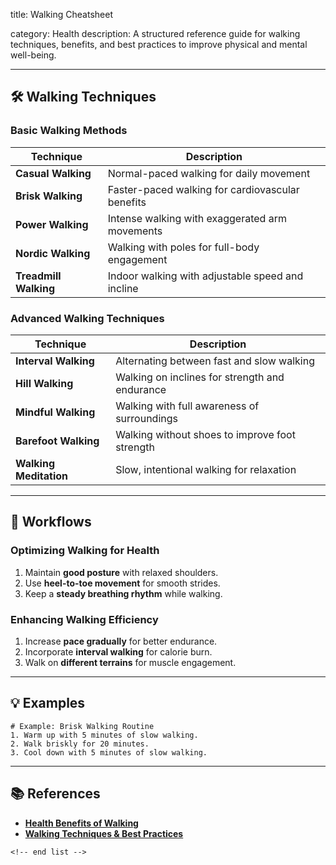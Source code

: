 title: Walking Cheatsheet

category: Health
description: A structured reference guide for walking techniques, benefits, and best practices to improve physical and mental well-being.

---

## 🛠️ Walking Techniques

### **Basic Walking Methods**

| Technique                   | Description                                      |
| --------------------------- | ------------------------------------------------ |
| **Casual Walking**    | Normal-paced walking for daily movement          |
| **Brisk Walking**     | Faster-paced walking for cardiovascular benefits |
| **Power Walking**     | Intense walking with exaggerated arm movements   |
| **Nordic Walking**    | Walking with poles for full-body engagement      |
| **Treadmill Walking** | Indoor walking with adjustable speed and incline |

### **Advanced Walking Techniques**

| Technique                    | Description                                    |
| ---------------------------- | ---------------------------------------------- |
| **Interval Walking**   | Alternating between fast and slow walking      |
| **Hill Walking**       | Walking on inclines for strength and endurance |
| **Mindful Walking**    | Walking with full awareness of surroundings    |
| **Barefoot Walking**   | Walking without shoes to improve foot strength |
| **Walking Meditation** | Slow, intentional walking for relaxation       |

---

## 🔄 Workflows

### **Optimizing Walking for Health**

1. Maintain **good posture** with relaxed shoulders.
2. Use **heel-to-toe movement** for smooth strides.
3. Keep a **steady breathing rhythm** while walking.

### **Enhancing Walking Efficiency**

1. Increase **pace gradually** for better endurance.
2. Incorporate **interval walking** for calorie burn.
3. Walk on **different terrains** for muscle engagement.

---

## 💡 Examples

```plaintext
# Example: Brisk Walking Routine
1. Warm up with 5 minutes of slow walking.  
2. Walk briskly for 20 minutes.  
3. Cool down with 5 minutes of slow walking.  
```

---

## 📚 References

- **[Health Benefits of Walking](https://www.slideegg.com/health-benefits-of-walking)**
- **[Walking Techniques &amp; Best Practices](https://www.slideteam.net/top-10-walking-powerpoint-presentation-templates)**

```
<!-- end list -->
```
